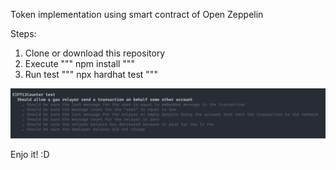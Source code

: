 Token implementation using smart contract of Open Zeppelin

Steps:

1. Clone or download this repository
2. Execute """ npm install """
3. Run test """ npx hardhat test """

![test](message_counter_test.png?raw=true 'test')

Enjo it! :D
